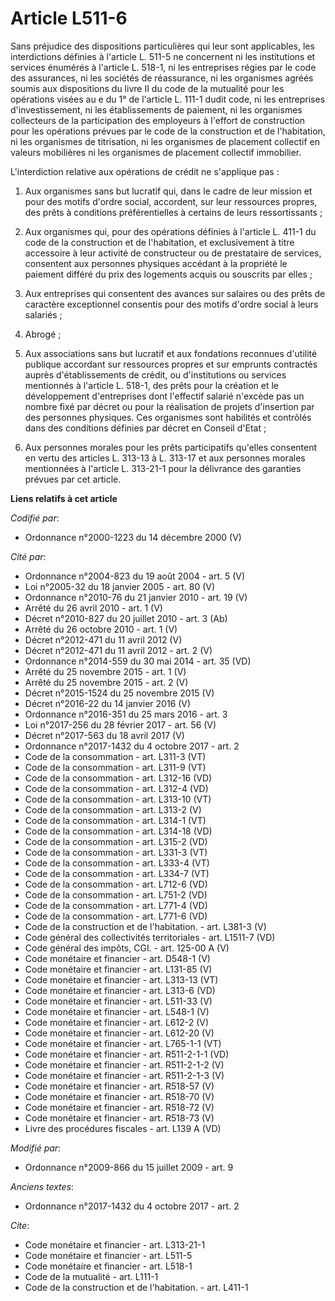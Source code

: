 # Article L511-6

Sans préjudice des dispositions particulières qui leur sont applicables, les interdictions définies à l'article L. 511-5 ne
concernent ni les institutions et services énumérés à l'article L. 518-1, ni les entreprises régies par le code des
assurances, ni les sociétés de réassurance, ni les organismes agréés soumis aux dispositions du livre II du code de la
mutualité pour les opérations visées au e du 1° de l'article L. 111-1 dudit code, ni les entreprises d'investissement, ni les
établissements de paiement, ni les organismes collecteurs de la participation des employeurs à l'effort de construction pour
les opérations prévues par le code de la construction et de l'habitation, ni les organismes de titrisation, ni les organismes
de placement collectif en valeurs mobilières ni les organismes de placement collectif immobilier.

L'interdiction relative aux opérations de crédit ne s'applique pas : 

1. Aux organismes sans but lucratif qui, dans le cadre de leur mission et pour des motifs d'ordre social, accordent, sur leur
ressources propres, des prêts à conditions préférentielles à certains de leurs ressortissants ; 

2. Aux organismes qui, pour des opérations définies à l'article L. 411-1 du code de la construction et de l'habitation, et
exclusivement à titre accessoire à leur activité de constructeur ou de prestataire de services, consentent aux personnes
physiques accédant à la propriété le paiement différé du prix des logements acquis ou souscrits par elles ; 

3. Aux entreprises qui consentent des avances sur salaires ou des prêts de caractère exceptionnel consentis pour des motifs
d'ordre social à leurs salariés ; 

4. Abrogé ; 

5. Aux associations sans but lucratif et aux fondations reconnues d'utilité publique accordant sur ressources propres et sur
emprunts contractés auprès d'établissements de crédit, ou d'institutions ou services mentionnés à l'article L. 518-1, des
prêts pour la création et le développement d'entreprises dont l'effectif salarié n'excède pas un nombre fixé par décret ou
pour la réalisation de projets d'insertion par des personnes physiques. Ces organismes sont habilités et contrôlés dans des
conditions définies par décret en Conseil d'Etat ;

6. Aux personnes morales pour les prêts participatifs qu'elles consentent en vertu des articles L. 313-13 à L. 313-17 et aux
personnes morales mentionnées à l'article L. 313-21-1 pour la délivrance des garanties prévues par cet article.

**Liens relatifs à cet article**

_Codifié par_:

  - Ordonnance n°2000-1223 du 14 décembre 2000 (V)

_Cité par_:

  - Ordonnance n°2004-823 du 19 août 2004 - art. 5 (V)
  - Loi n°2005-32 du 18 janvier 2005 - art. 80 (V)
  - Ordonnance n°2010-76 du 21 janvier 2010 - art. 19 (V)
  - Arrêté du 26 avril 2010 - art. 1 (V)
  - Décret n°2010-827 du 20 juillet 2010 - art. 3 (Ab)
  - Arrêté du 26 octobre 2010 - art. 1 (V)
  - Décret n°2012-471 du 11 avril 2012 (V)
  - Décret n°2012-471 du 11 avril 2012 - art. 2 (V)
  - Ordonnance n°2014-559 du 30 mai 2014 - art. 35 (VD)
  - Arrêté du 25 novembre 2015 - art. 1 (V)
  - Arrêté du 25 novembre 2015 - art. 2 (V)
  - Décret n°2015-1524 du 25 novembre 2015 (V)
  - Décret n°2016-22 du 14 janvier 2016 (V)
  - Ordonnance n°2016-351 du 25 mars 2016 - art. 3
  - Loi n°2017-256 du 28 février 2017 - art. 56 (V)
  - Décret n°2017-563 du 18 avril 2017 (V)
  - Ordonnance n°2017-1432 du 4 octobre 2017 - art. 2
  - Code de la consommation - art. L311-3 (VT)
  - Code de la consommation - art. L311-9 (VT)
  - Code de la consommation - art. L312-16 (VD)
  - Code de la consommation - art. L312-4 (VD)
  - Code de la consommation - art. L313-10 (VT)
  - Code de la consommation - art. L313-2 (V)
  - Code de la consommation - art. L314-1 (VT)
  - Code de la consommation - art. L314-18 (VD)
  - Code de la consommation - art. L315-2 (VD)
  - Code de la consommation - art. L331-3 (VT)
  - Code de la consommation - art. L333-4 (VT)
  - Code de la consommation - art. L334-7 (VT)
  - Code de la consommation - art. L712-6 (VD)
  - Code de la consommation - art. L751-2 (VD)
  - Code de la consommation - art. L771-4 (VD)
  - Code de la consommation - art. L771-6 (VD)
  - Code de la construction et de l'habitation. - art. L381-3 (V)
  - Code général des collectivités territoriales - art. L1511-7 (VD)
  - Code général des impôts, CGI. - art. 125-00 A (V)
  - Code monétaire et financier - art. D548-1 (V)
  - Code monétaire et financier - art. L131-85 (V)
  - Code monétaire et financier - art. L313-13 (VT)
  - Code monétaire et financier - art. L313-6 (VD)
  - Code monétaire et financier - art. L511-33 (V)
  - Code monétaire et financier - art. L548-1 (V)
  - Code monétaire et financier - art. L612-2 (V)
  - Code monétaire et financier - art. L612-20 (V)
  - Code monétaire et financier - art. L765-1-1 (VT)
  - Code monétaire et financier - art. R511-2-1-1 (VD)
  - Code monétaire et financier - art. R511-2-1-2 (V)
  - Code monétaire et financier - art. R511-2-1-3 (V)
  - Code monétaire et financier - art. R518-57 (V)
  - Code monétaire et financier - art. R518-70 (V)
  - Code monétaire et financier - art. R518-72 (V)
  - Code monétaire et financier - art. R518-73 (V)
  - Livre des procédures fiscales - art. L139 A (VD)

_Modifié par_:

  - Ordonnance n°2009-866 du 15 juillet 2009 - art. 9

_Anciens textes_:

  - Ordonnance n°2017-1432 du 4 octobre 2017 - art. 2

_Cite_:

  - Code monétaire et financier - art. L313-21-1
  - Code monétaire et financier - art. L511-5
  - Code monétaire et financier - art. L518-1
  - Code de la mutualité - art. L111-1
  - Code de la construction et de l'habitation. - art. L411-1
